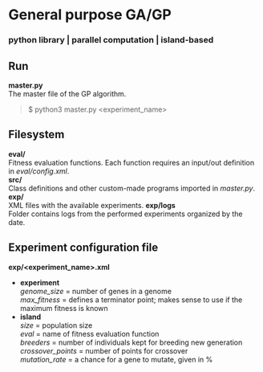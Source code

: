 # General purpose GA/GP
### python library | parallel computation | island-based
  
## Run
  
**master.py**  
The master file of the GP algorithm.
> $ python3 master.py <experiment_name>
  
## Filesystem

**eval/**  
Fitness evaluation functions. Each function requires an input/out definition in *eval/config.xml*.     
**src/**  
Class definitions and other custom-made programs imported in *master.py*.  
**exp/**  
XML files with the available experiments.
**exp/logs**  
Folder contains logs from the performed experiments organized by the date.

## Experiment configuration file  

**exp/<experiment_name>.xml** 
*  **experiment**   
*genome_size* = number of genes in a genome  
*max_fitness* = defines a terminator point; makes sense to use if the maximum fitness is known  
* **island**  
*size* =  population size  
*eval* =  name of fitness evaluation function    
*breeders* = number of individuals kept for breeding new generation    
*crossover_points* = number of points for crossover  
*mutation_rate* = a chance for a gene to mutate, given in %
